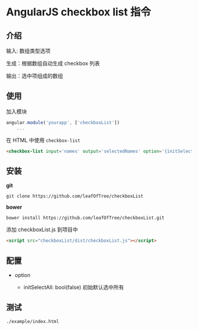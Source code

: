 # AngularJS checkbox list 指令

## 介绍

输入: 数组类型选项

生成：根据数组自动生成 checkbox 列表

输出：选中项组成的数组

## 使用 

加入模块

```javascript
angular.module('yourapp', ['checkboxList'])
    ...
```

在 HTML 中使用 `checkbox-list`

```html
<checkbox-list input='names' output='selectedNames' option='{initSelectAll: true}'>
```

## 安装

**git**

    git clone https://github.com/leafOfTree/checkboxList

**bower**

    bower install https://github.com/leafOfTree/checkboxList.git

添加 checkboxList.js 到项目中

```html
<script src="checkboxList/dist/checkboxList.js"></script>
```

## 配置

- option

    - initSelectAll: bool(false) 初始默认选中所有

## 测试

`./example/index.html`
